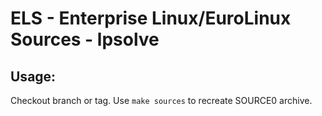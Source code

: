 # ELS - Enterprise Linux/EuroLinux Sources - lpsolve
 
## Usage:
  Checkout branch or tag. Use `make sources` to recreate  SOURCE0 archive.
